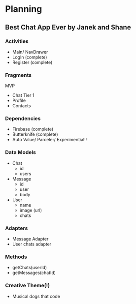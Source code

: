 # Planning

## Best Chat App Ever by Janek and Shane

### Activities
- Main/ NavDrawer
- LogIn (complete)
- Register (complete)

### Fragments
MVP
- Chat
Tier 1
- Profile
- Contacts

### Dependencies
- Firebase (complete)
- Butterknife (complete)
- Auto Value/ Parceler/ Experimential!!

### Data Models
- Chat
  - id
  - users
- Message
  - id
  - user
  - body
- User
  - name
  - image (url)
  - chats

### Adapters
- Message Adapter
- User chats adapter

### Methods
- getChats(userId)
- getMessages(chatId)

### Creative Theme(!)
- Musical dogs that code